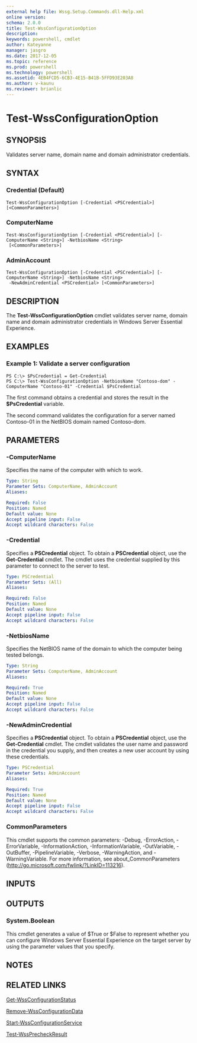 ```yaml
---
external help file: Wssg.Setup.Commands.dll-Help.xml
online version: 
schema: 2.0.0
title: Test-WssConfigurationOption
description: 
keywords: powershell, cmdlet
author: Kateyanne
manager: jasgro
ms.date: 2017-12-05
ms.topic: reference
ms.prod: powershell
ms.technology: powershell
ms.assetid: 4EB4FCD5-6CB3-4E15-B41B-5FFD93E203A8
ms.author: v-kaunu
ms.reviewer: brianlic
---
```


# Test-WssConfigurationOption

## SYNOPSIS
Validates server name, domain name and domain administrator credentials.

## SYNTAX

### Credential (Default)
```
Test-WssConfigurationOption [-Credential <PSCredential>] [<CommonParameters>]
```

### ComputerName
```
Test-WssConfigurationOption [-Credential <PSCredential>] [-ComputerName <String>] -NetbiosName <String>
 [<CommonParameters>]
```

### AdminAccount
```
Test-WssConfigurationOption [-Credential <PSCredential>] [-ComputerName <String>] -NetbiosName <String>
 -NewAdminCredential <PSCredential> [<CommonParameters>]
```

## DESCRIPTION
The **Test-WssConfigurationOption** cmdlet validates server name, domain name and domain administrator credentials in Windows Server Essential Experience.

## EXAMPLES

### Example 1: Validate a server configuration
```
PS C:\> $PsCredential = Get-Credential
PS C:\> Test-WssConfigurationOption -NetbiosName "Contoso-dom" -ComputerName "Contoso-01" -Credential $PsCredential
```

The first command obtains a credential and stores the result in the **$PsCredential** variable.

The second command validates the configuration for a server named Contoso-01 in the NetBIOS domain named Contoso-dom.

## PARAMETERS

### -ComputerName
Specifies the name of the computer with which to work.

```yaml
Type: String
Parameter Sets: ComputerName, AdminAccount
Aliases: 

Required: False
Position: Named
Default value: None
Accept pipeline input: False
Accept wildcard characters: False
```

### -Credential
Specifies a **PSCredential** object.
To obtain a **PSCredential** object, use the **Get-Credential** cmdlet.
The cmdlet uses the credential supplied by this parameter to connect to the server to test.

```yaml
Type: PSCredential
Parameter Sets: (All)
Aliases: 

Required: False
Position: Named
Default value: None
Accept pipeline input: False
Accept wildcard characters: False
```

### -NetbiosName
Specifies the NetBIOS name of the domain to which the computer being tested belongs.

```yaml
Type: String
Parameter Sets: ComputerName, AdminAccount
Aliases: 

Required: True
Position: Named
Default value: None
Accept pipeline input: False
Accept wildcard characters: False
```

### -NewAdminCredential
Specifies a **PSCredential** object.
To obtain a **PSCredential** object, use the **Get-Credential** cmdlet.
The cmdlet validates the user name and password in the credential you supply, and then creates a new user account by using these credentials.

```yaml
Type: PSCredential
Parameter Sets: AdminAccount
Aliases: 

Required: True
Position: Named
Default value: None
Accept pipeline input: False
Accept wildcard characters: False
```

### CommonParameters
This cmdlet supports the common parameters: -Debug, -ErrorAction, -ErrorVariable, -InformationAction, -InformationVariable, -OutVariable, -OutBuffer, -PipelineVariable, -Verbose, -WarningAction, and -WarningVariable. For more information, see about_CommonParameters (http://go.microsoft.com/fwlink/?LinkID=113216).

## INPUTS

## OUTPUTS

### System.Boolean
This cmdlet generates a value of $True or $False to represent whether you can configure Windows Server Essential Experience on the target server by using the parameter values that you specify.

## NOTES

## RELATED LINKS

[Get-WssConfigurationStatus](./Get-WssConfigurationStatus.md)

[Remove-WssConfigurationData](./Remove-WssConfigurationData.md)

[Start-WssConfigurationService](./Start-WssConfigurationService.md)

[Test-WssPrecheckResult](./Test-WssPrecheckResult.md)

